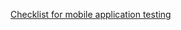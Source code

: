 [Checklist for mobile application testing](https://docs.google.com/spreadsheets/d/185JK43EpqEaQI-LjK51mOr28FOil76qRF2dLijDoI6c/edit?usp=sharing)